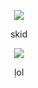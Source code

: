 <p align="center">  
<img src="https://cdn.discordapp.com/attachments/987183988684767312/1005478895597920286/lol.gif">
</p>
<p align="center">
  skid
</p>
    <p align="center">
  <img src="https://discord.c99.nl/widget/theme-4/583783530664820793.png"/>
  </p>
<p align="center">
̣lol
